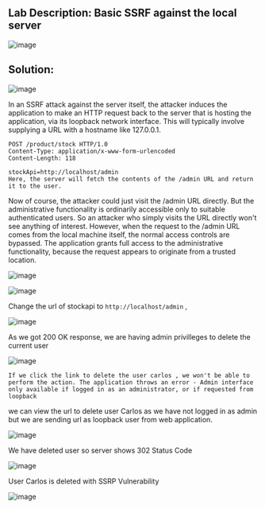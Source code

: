## Lab Description: Basic SSRF against the local server

![image](https://github.com/jayshah17/PortSwiggerLabs/assets/76842630/f7a02088-0ae7-43ef-b6d4-254565cbe264)

## Solution: 

![image](https://github.com/jayshah17/PortSwiggerLabs/assets/76842630/b964f809-f6a4-4970-b11b-d33d6d5c807d)

In an SSRF attack against the server itself, the attacker induces the application to make an HTTP request back to the server that is hosting the application, 
via its loopback network interface. This will typically involve supplying a URL with a hostname like 127.0.0.1.

```
POST /product/stock HTTP/1.0
Content-Type: application/x-www-form-urlencoded
Content-Length: 118

stockApi=http://localhost/admin
Here, the server will fetch the contents of the /admin URL and return it to the user.
```
Now of course, the attacker could just visit the /admin URL directly. But the administrative functionality is ordinarily accessible only to suitable authenticated users. 
So an attacker who simply visits the URL directly won't see anything of interest. However, when the request to the /admin URL comes from the local machine itself, 
the normal access controls are bypassed. The application grants full access to the administrative functionality, because the request appears to originate from a trusted location.

![image](https://github.com/jayshah17/PortSwiggerLabs/assets/76842630/4e52d52b-4f01-4b93-af34-65d973151aa3)

![image](https://github.com/jayshah17/PortSwiggerLabs/assets/76842630/e6879350-c85a-4c79-bc49-f71f777352a0)

Change the url of stockapi to `http://localhost/admin` ,

![image](https://github.com/jayshah17/PortSwiggerLabs/assets/76842630/ab9947ad-ab2d-40e6-9e96-139ea80d41c6)

As we got 200 OK response, we are having admin privilleges to delete the current user

![image](https://github.com/jayshah17/PortSwiggerLabs/assets/76842630/4f42fe8e-47b9-4bcd-928a-06aae08d776c)

```
If we click the link to delete the user carlos , we won't be able to perform the action. The application throws an error - Admin interface only available if logged in as an administrator, or if requested from loopback
```
we can view the url to delete user Carlos as we have not logged in as admin but we are sending url as loopback user from web application.

![image](https://github.com/jayshah17/PortSwiggerLabs/assets/76842630/cdfd60ec-8a5b-4efb-92cf-4b91e7e4d59d)

We have deleted user so server shows 302 Status Code 

![image](https://github.com/jayshah17/PortSwiggerLabs/assets/76842630/11cf429a-18e8-4ae1-8537-9abcc0b15cd5)

User Carlos is deleted with SSRP Vulnerability

![image](https://github.com/jayshah17/PortSwiggerLabs/assets/76842630/3f6cee9b-ec6b-4925-8878-7aa2e5d1df2e)




